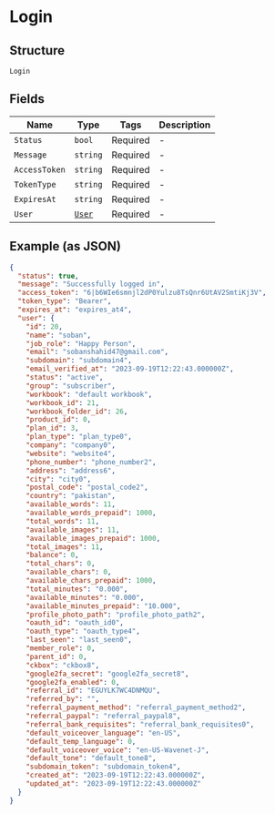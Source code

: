 
# Login

## Structure

`Login`

## Fields

| Name | Type | Tags | Description |
|  --- | --- | --- | --- |
| `Status` | `bool` | Required | - |
| `Message` | `string` | Required | - |
| `AccessToken` | `string` | Required | - |
| `TokenType` | `string` | Required | - |
| `ExpiresAt` | `string` | Required | - |
| `User` | [`User`](../../doc/models/user.md) | Required | - |

## Example (as JSON)

```json
{
  "status": true,
  "message": "Successfully logged in",
  "access_token": "6|b6WIe6smnjl2dP0Yulzu8TsQnr6UtAV2SmtiKj3V",
  "token_type": "Bearer",
  "expires_at": "expires_at4",
  "user": {
    "id": 20,
    "name": "soban",
    "job_role": "Happy Person",
    "email": "sobanshahid47@gmail.com",
    "subdomain": "subdomain4",
    "email_verified_at": "2023-09-19T12:22:43.000000Z",
    "status": "active",
    "group": "subscriber",
    "workbook": "default workbook",
    "workbook_id": 21,
    "workbook_folder_id": 26,
    "product_id": 0,
    "plan_id": 3,
    "plan_type": "plan_type0",
    "company": "company0",
    "website": "website4",
    "phone_number": "phone_number2",
    "address": "address6",
    "city": "city0",
    "postal_code": "postal_code2",
    "country": "pakistan",
    "available_words": 11,
    "available_words_prepaid": 1000,
    "total_words": 11,
    "available_images": 11,
    "available_images_prepaid": 1000,
    "total_images": 11,
    "balance": 0,
    "total_chars": 0,
    "available_chars": 0,
    "available_chars_prepaid": 1000,
    "total_minutes": "0.000",
    "available_minutes": "0.000",
    "available_minutes_prepaid": "10.000",
    "profile_photo_path": "profile_photo_path2",
    "oauth_id": "oauth_id0",
    "oauth_type": "oauth_type4",
    "last_seen": "last_seen0",
    "member_role": 0,
    "parent_id": 0,
    "ckbox": "ckbox8",
    "google2fa_secret": "google2fa_secret8",
    "google2fa_enabled": 0,
    "referral_id": "EGUYLK7WC4DNMQU",
    "referred_by": "",
    "referral_payment_method": "referral_payment_method2",
    "referral_paypal": "referral_paypal8",
    "referral_bank_requisites": "referral_bank_requisites0",
    "default_voiceover_language": "en-US",
    "default_temp_language": 0,
    "default_voiceover_voice": "en-US-Wavenet-J",
    "default_tone": "default_tone8",
    "subdomain_token": "subdomain_token4",
    "created_at": "2023-09-19T12:22:43.000000Z",
    "updated_at": "2023-09-19T12:22:43.000000Z"
  }
}
```

